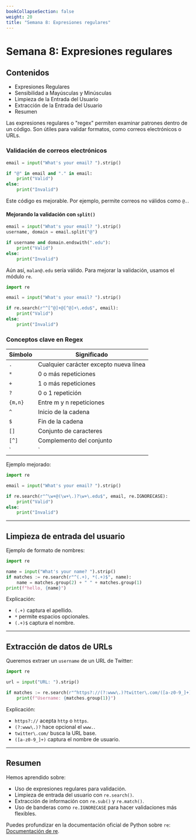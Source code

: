 ```yaml
---
bookCollapseSection: false
weight: 20
title: "Semana 8: Expresiones regulares"
---
```


# Semana 8: Expresiones regulares

## Contenidos
- Expresiones Regulares
- Sensibilidad a Mayúsculas y Minúsculas
- Limpieza de la Entrada del Usuario
- Extracción de la Entrada del Usuario
- Resumen


Las expresiones regulares o "regex" permiten examinar patrones dentro de un código. Son útiles para validar formatos, como correos electrónicos o URLs.

### Validación de correos electrónicos

```python
email = input("What's your email? ").strip()

if "@" in email and "." in email:
    print("Valid")
else:
    print("Invalid")
```

Este código es mejorable. Por ejemplo, permite correos no válidos como `@.`.

#### Mejorando la validación con `split()`

```python
email = input("What's your email? ").strip()
username, domain = email.split("@")

if username and domain.endswith(".edu"):
    print("Valid")
else:
    print("Invalid")
```

Aún así, `malan@.edu` sería válido. Para mejorar la validación, usamos el módulo `re`.

```python
import re

email = input("What's your email? ").strip()

if re.search(r"^[^@]+@[^@]+\.edu$", email):
    print("Valid")
else:
    print("Invalid")
```

### Conceptos clave en Regex

| Símbolo | Significado |
|---------|------------|
| `.`     | Cualquier carácter excepto nueva línea |
| `*`     | 0 o más repeticiones |
| `+`     | 1 o más repeticiones |
| `?`     | 0 o 1 repetición |
| `{m,n}` | Entre m y n repeticiones |
| `^`     | Inicio de la cadena |
| `$`     | Fin de la cadena |
| `[]`    | Conjunto de caracteres |
| `[^]`   | Complemento del conjunto |
| `|`     | Alternativa (OR) |

Ejemplo mejorado:

```python
import re

email = input("What's your email? ").strip()

if re.search(r"^\w+@(\w+\.)?\w+\.edu$", email, re.IGNORECASE):
    print("Valid")
else:
    print("Invalid")
```

---

## Limpieza de entrada del usuario

Ejemplo de formato de nombres:

```python
import re

name = input("What's your name? ").strip()
if matches := re.search(r"^(.+), *(.+)$", name):
    name = matches.group(2) + " " + matches.group(1)
print(f"hello, {name}")
```

Explicación:
- `(.+)` captura el apellido.
- `*` permite espacios opcionales.
- `(.+)$` captura el nombre.

---

## Extracción de datos de URLs

Queremos extraer un `username` de un URL de Twitter:

```python
import re

url = input("URL: ").strip()

if matches := re.search(r"^https?://(?:www\.)?twitter\.com/([a-z0-9_]+)", url, re.IGNORECASE):
    print(f"Username: {matches.group(1)}")
```

Explicación:
- `https?://` acepta `http` o `https`.
- `(?:www\.)?` hace opcional el `www.`.
- `twitter\.com/` busca la URL base.
- `([a-z0-9_]+)` captura el nombre de usuario.

---

## Resumen

Hemos aprendido sobre:

- Uso de expresiones regulares para validación.
- Limpieza de entrada del usuario con `re.search()`.
- Extracción de información con `re.sub()` y `re.match()`.
- Uso de banderas como `re.IGNORECASE` para hacer validaciones más flexibles.

Puedes profundizar en la documentación oficial de Python sobre `re`: [Documentación de re](https://docs.python.org/3/library/re.html).

